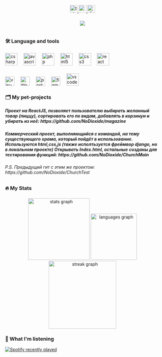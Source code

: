 <div align="center">
  <a href="https://t.me/NoDioxide" target="_blank">
    <img src="https://img.shields.io/static/v1?message=Telegram&logo=telegram&label=&color=2CA5E0&logoColor=white&labelColor=&style=for-the-badge" height="25" alt="telegram logo"  />
  </a>
  <a href="mailto:nodioxide@gmail.com" target="_blank">
    <img src="https://img.shields.io/static/v1?message=Write%20me%20a%20Letter&logo=gmail&label=&color=D14836&logoColor=white&labelColor=&style=for-the-badge" height="25" alt="gmail logo"  />
  </a>
  <a href="https://discordapp.com/users/699649893127553105" target="_blank">
    <img src="https://img.shields.io/static/v1?message=DM%20me&logo=discord&label=&color=7289DA&logoColor=white&labelColor=&style=for-the-badge" height="25" alt="discord logo"  />
  </a>
</div>

###

<div align="center">
  <img src="https://visitor-badge.laobi.icu/badge?page_id=NoDioxide.NoDioxide&"  />
</div>

###

<h1 align="center"></h1>

###

<h3 align="left">🛠 Language and tools</h3>

###

<div align="left">
  <img src="https://cdn.jsdelivr.net/gh/devicons/devicon/icons/csharp/csharp-original.svg" height="40" alt="csharp logo"  />
  <img width="12" />
  <img src="https://cdn.jsdelivr.net/gh/devicons/devicon/icons/javascript/javascript-original.svg" height="40" alt="javascript logo"  />
  <img width="12" />
  <img src="https://cdn.jsdelivr.net/gh/devicons/devicon/icons/php/php-original.svg" height="40" alt="php logo"  />
  <img width="12" />
  <img src="https://cdn.jsdelivr.net/gh/devicons/devicon/icons/html5/html5-original.svg" height="40" alt="html5 logo"  />
  <img width="12" />
  <img src="https://cdn.jsdelivr.net/gh/devicons/devicon/icons/css3/css3-original.svg" height="40" alt="css3 logo"  />
  <img width="12" />
  <img src="https://cdn.jsdelivr.net/gh/devicons/devicon/icons/react/react-original.svg" height="40" alt="react logo"  />
</div>

###

<div align="left">
  <img src="https://cdn.jsdelivr.net/gh/devicons/devicon/icons/visualstudio/visualstudio-plain.svg" height="30" alt="visualstudio logo"  />
  <img width="12" />
  <img src="https://cdn.jsdelivr.net/gh/devicons/devicon/icons/mysql/mysql-original.svg" height="30" alt="mysql logo"  />
  <img width="12" />
  <img src="https://cdn.jsdelivr.net/gh/devicons/devicon/icons/postgresql/postgresql-original.svg" height="30" alt="postgresql logo"  />
  <img width="12" />
  <img src="https://cdn.jsdelivr.net/gh/devicons/devicon/icons/figma/figma-original.svg" height="30" alt="figma logo"  />
  <img width="12" />
  <img src="https://cdn.jsdelivr.net/gh/devicons/devicon/icons/vscode/vscode-original.svg" height="40" alt="vscode logo"
</div>

###

<h3 align="left">🗂️   My pet-projects </h3>
<h5> Проект на ReactJS, позволяет пользователю выбирать желанный товар (пиццу), сортировать его по видам, добавлять в корзинуи и убирать из неё: https://github.com/NoDioxide/magazine </h5>
<h5> Коммерческий проект, выполняющийся с командой, на тему существующего храма, который пойдёт в использование. Используются html,css,js (также исполтьзуется фреймвор django, но в локальном проекте) Открывать Index.html, остальные созданы для тестирования функций: https://github.com/NoDioxide/ChurchMain </h5>
<h6> P.S. Предыдущий гит с этим же проектом: https://github.com/NoDioxide/ChurchTest</h6>

<h3 align="left">🔥   My Stats</h3>

###

<div align="center">
  <img src="https://github-readme-stats.vercel.app/api?username=NoDioxide&hide_title=true&hide_rank=false&show_icons=true&include_all_commits=true&count_private=true&disable_animations=false&theme=material-palenight&locale=en&hide_border=true&order=1&custom_title=%E3%85%A4" height="200" alt="stats graph"  />
  <img src="https://github-readme-stats.vercel.app/api/top-langs?username=NoDioxide&locale=en&hide_title=false&layout=compact&card_width=320&langs_count=6&theme=material-palenight&hide_border=true&order=2" height="150" alt="languages graph"  />
  <img src="https://streak-stats.demolab.com?user=NoDioxide&locale=en&mode=weekly&theme=material-palenight&hide_border=true&border_radius=5&date_format=j%20M%5B%20Y%5D&order=3" height="220" alt="streak graph"  />
</div>

###

<h3 align="left">🎵   What I'm listening</h3>

  [![Spotify recently played](https://spotify-recently-played-readme.vercel.app/api?user=1oj0hiuy6hjctvlcmzw1jo8de)](https://open.spotify.com/user/1oj0hiuy6hjctvlcmzw1jo8de)

###
